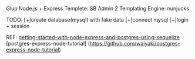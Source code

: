 Glup
Node.js + Express
Templete: SB Admin 2
Templating Engine: nunjucks

TODO:
[+]create database(mysql) with fake data
[+]connect mysql
[+]login + session

REF:
[getting-started-with-node-express-and-postgres-using-sequelize](https://scotch.io/tutorials/getting-started-with-node-express-and-postgres-using-sequelize)  
[postgres-express-node-tutorial]
(https://github.com/waiyaki/postgres-express-node-tutorial)
